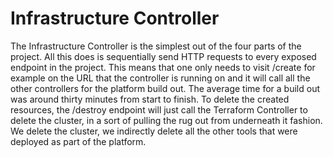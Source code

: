 # Infrastructure Controller

The Infrastructure Controller is the simplest out of the four parts of the project. All this does is sequentially send HTTP requests to every exposed endpoint in the project. This means that one only needs to visit /create for example on the URL that the controller is running on and it will call all the other controllers for the platform build out. The average time for a build out was around thirty minutes from start to finish. To delete the created resources, the /destroy endpoint will just call the Terraform Controller to delete the cluster, in a sort of pulling the rug out from underneath it fashion. We delete the cluster, we indirectly delete all the other tools that were deployed as part of the platform.
